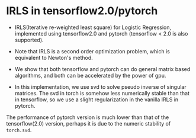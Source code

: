 # IRLS in tensorflow2.0/pytorch
* IRLS(Iterative re-weighted least square)  for Logistic Regression,
implemented using tensorflow2.0 and pytorch (tensorflow < 2.0 is also supported).

* Note that IRLS is a second order optimization problem, which is equivalent to Newton's method.

* We show that both tensorflow and pytorch can do general matrix based algorithms, and
both can be accelerated by the power of gpu.

* In this implementation, we use svd to solve pseudo inverse of singular matrices.
The svd in torch is somehow less numerically stable than that in tensorflow, so we
use a slight regularization in the vanilla IRLS in pytorch.

The performance of pytorch version is much lower than that of the tensorflow(2.0) version, perhaps it is due to the numeric stability of `torch.svd`.
